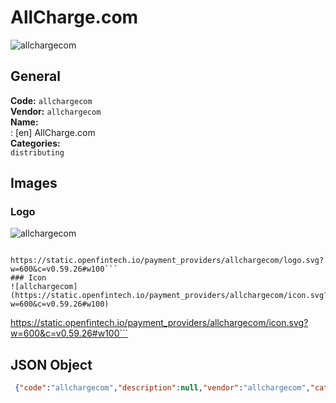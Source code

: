 # AllCharge.com 
![allchargecom](https://static.openfintech.io/payment_providers/allchargecom/logo.svg?w=600&c=v0.59.26#w100)  
## General 
**Code:** `allchargecom`  
**Vendor:** `allchargecom`  
**Name:**  
:	[en] AllCharge.com  
**Categories:**  
`distributing`  
## Images 
### Logo 
![allchargecom](https://static.openfintech.io/payment_providers/allchargecom/logo.svg?w=600&c=v0.59.26#w100)  
```
 https://static.openfintech.io/payment_providers/allchargecom/logo.svg?w=600&c=v0.59.26#w100```  
### Icon 
![allchargecom](https://static.openfintech.io/payment_providers/allchargecom/icon.svg?w=600&c=v0.59.26#w100)  
```
 https://static.openfintech.io/payment_providers/allchargecom/icon.svg?w=600&c=v0.59.26#w100```  
## JSON Object 
```json
 {"code":"allchargecom","description":null,"vendor":"allchargecom","categories":["distributing"],"countries":null,"payment_method":null,"payout_method":null,"metadata":{"about_payments_code":"allchargecom"},"name":{"en":"AllCharge.com"}}```  
